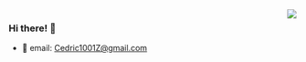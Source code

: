 <img align="right" src="https://github-readme-stats.vercel.app/api?username=CedricZ1001&show_icons=true&icon_color=CE1D2D&text_color=718096&bg_color=ffffff&hide_title=true" />

### Hi there! 👋
 - :orange_book: email: Cedric1001Z@gmail.com
